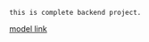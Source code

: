 `this is complete backend project. `

[model link](https://app.eraser.io/workspace/YtPqZ1VogxGy1jzIDkzj)
